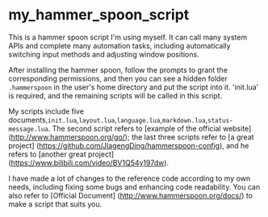 # my_hammer_spoon_script
This is a hammer spoon script I'm using myself. It can call many system APIs and complete many automation tasks, including automatically switching input methods and adjusting window positions.

After installing the hammer spoon, follow the prompts to grant the corresponding permissions, and then you can see a hidden folder `.hammerspoon` in the user's home directory and put the script into it. 'init.lua' is required, and the remaining scripts will be called in this script.

My scripts include five documents,`init.lua`,`layout.lua`,`language.lua`,`markdown.lua`,`status-message.lua`. The second script refers to [example of the official website] (http://www.hammerspoon.org/go/); the last three scripts refer to [a great project] (https://github.com/JIagengDing/hammerspoon-config), and he refers to [another great project] (https://www.bilibili.com/video/BV1Q54y197dw).

I have made a lot of changes to the reference code according to my own needs, including fixing some bugs and enhancing code readability. You can also refer to [Official Document] (http://www.hammerspoon.org/docs/) to make a script that suits you.
